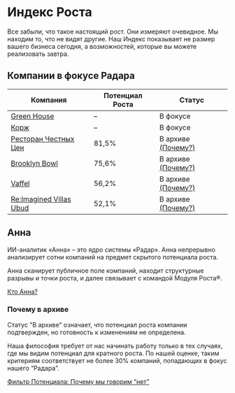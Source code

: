 # Индекс Роста 

Все забыли, что такое настоящий рост.
Они измеряют очевидное. Мы находим то, что не видят другие.
Наш Индекс показывает не размер вашего бизнеса сегодня, а возможностей, которые вы можете реализовать завтра.

## Компании в фокусе Радара


| Компания                                                 | Потенциал Роста | Статус                                                     |
| -------------------------------------------------------- | --------------- | ---------------------------------------------------------- |
| [Green House](https://grnhs.ru/)                         | –               | В фокусе                                                   |
| [Корж](https://korzhcoffee.ru/)                          | –               | В фокусе                                                   |
| [Ресторан Честных Цен](https://rchc.ru/)                 | 81,5%           | В архиве [(Почему?)](/radar/overview.html#почему-в-архиве) |
| [Brooklyn Bowl](https://brooklynbowl.ru/)                | 75,6%           | В архиве [(Почему?)](/radar/overview.html#почему-в-архиве) |
| [Vaffel](https://vaffel.ru/)                             | 56,2%           | В архиве [(Почему?)](/radar/overview.html#почему-в-архиве) |
| [Re:Imagined Villas Ubud](https://reimaginedvillas.com/) | 52,1%           | В архиве [(Почему?)](/radar/overview.html#почему-в-архиве) |

## Анна

ИИ-аналитик «Анна» – это ядро системы «Радар». Анна непрерывно анализирует сотни компаний на предмет скрытого потенциала роста. 

Анна сканирует публичное поле компаний, находит структурные разрывы и точки роста, и далее связывает с командой Модуля Роста®.

[Кто Анна?](/radar/who-is-anna)

### Почему в архиве

Статус "В архиве" означает, что потенциал роста компании подтвержден, но готовность к изменениям не определена.

Наша философия требует от нас начинать работу только в тех случаях, где мы видим потенциал для кратного роста. По нашей оценке, таким критериям соответствует не более 30% компаний, попадающих в фокус нашего “Радара”.

[Фильтр Потенциала: Почему мы говорим “нет”](/radar/filter)
